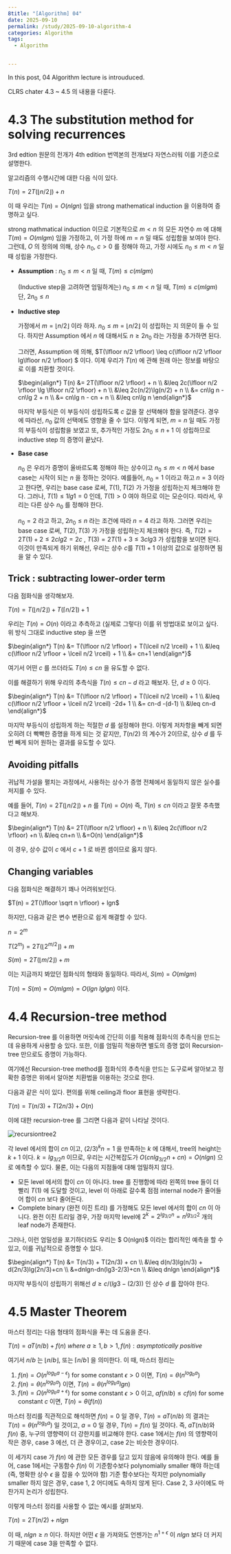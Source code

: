 ```yaml
---
8title: "[Algorithm] 04"
date: 2025-09-10
permalink: /study/2025-09-10-algorithm-4
categories: Algorithm
tags: 
  - Algorithm


---
```


In this post, 04 Algorithm lecture is introuduced. 



CLRS chater 4.3 ~ 4.5 의 내용을 다룬다.

# 4.3 The substitution method for solving recurrences

3rd edtion 원문의 전개가 4th edition 번역본의 전개보다 자연스러워 이를 기준으로 설명한다.

알고리즘의 수행시간에 대한 다음 식이 있다.

$T(n) = 2T(\lfloor n/2 \rfloor) + n$ 

이 때 우리는 $T(n) = O(nlgn)$ 임을 strong mathematical induction 을 이용하여 증명하고 싶다. 

strong mathmatical induction 이므로 기본적으로 $m < n$ 의 모든  자연수 $m$ 에 대해 $T(m) = O(mlgm)$ 임을 가정하고, 이 가정 하에  $m = n$ 일 때도 성립함을 보여야 한다. 그런데, $O$ 의 정의에 의해, 상수 $n_0,\ c > 0$ 를 정해야 하고, 가정 시에도  $n_0 \leq m < n$ 일 때 성립을 가정한다.

- **Assumption** : $n_0 \leq m < n$ 일 때, $T(m) \leq c(mlgm)$

  (Inductive step을 고려하면 엄밀하게는)  $n_0 \leq m < n$ 일 때, $T(m)\leq c(mlgm)$ 단,  $2n_0 \leq n$

- **Inductive step**

  가정에서 $m = \lfloor n/2 \rfloor$ 이라 하자. $n_0 \leq m = \lfloor n/2 \rfloor$ 이 성립하는 지 의문이 들 수 있다. 하지만 Assumption 에서 $n$ 에 대해서도 $n \geq 2n_0$ 라는 가정을 추가하면 된다. 

  그러면, Assumption 에 의해, $T(\lfloor n/2 \rfloor) \leq c(\lfloor n/2 \rfloor lg\lfloor n/2 \rfloor) $ 이다. 이제 우리가 $T(n)$ 에 관해 원래 아는 정보를 바탕으로 이를 치환할 것이다.

  $\begin{align*}
  T(n) &= 2T(\lfloor n/2 \rfloor) + n \\
       &\leq 2c(\lfloor n/2 \rfloor \lg \lfloor n/2 \rfloor) + n \\
       &\leq 2c(n/2)\lg(n/2) + n \\
       &= cn\lg n - cn\lg 2 + n \\
       &= cn\lg n - cn + n \\
       &\leq cn\lg n
  \end{align*}$ 

  마지막 부등식은 이 부등식이 성립하도록 $c$ 값을 잘 선택해야 함을 알려준다. 경우에 따라선, $n_0$ 값의 선택에도 영향을 줄 수 있다. 이렇게 되면, $m = n$ 일 때도 가정의 부등식이 성립함을 보였고 또, 추가적인 가정도 $2n_0 \leq n+1$ 이 성립하므로 inductive step 의 증명이 끝났다.

- **Base case**

  $n_0$ 은 우리가 증명이 올바르도록 정해야 하는 상수이고 $n_0 \leq m < n$ 에서 base case는 시작이 되는 $n$ 을 정하는 것이다. 예를들어, $n_0 = 1$ 이라고 하고 $n = 3$ 이라고 한다면, 우리는 base case 로써,  $T(1), T(2)$ 가 가정을 성립하는지 체크해야 한다. 그러나, $T(1) \leq 1lg1 = 0$ 인데, $T(1) > 0$ 여야 하므로 이는 모순이다. 따라서, 우리는 다른 상수 $n_0$ 를 정해야 한다. 

  $n_0=2$ 라고 하고, $2n_0 \leq n$ 라는 조건에 따라 $n=4$ 라고 하자. 그러면 우리는 base case 로써, $T(2), T(3)$ 가 가정을 성립하는지 체크해야 한다. 즉, $T(2) = 2T(1) + 2 \leq 2clg2 = 2c$ , $T(3) = 2T(1) + 3 \leq 3clg3$ 가 성립함을 보이면 된다. 이것이 만족되게 하기 위해선, 우리는 상수 $c$를 $T(1) + 1$ 이상의 값으로 설정하면 됨을 알 수 있다. 

## Trick : subtracting lower-order term

다음 점화식을 생각해보자.

$T(n) = T(\lfloor n/2 \rfloor) + T(\lceil n/2 \rceil) + 1$ 

우리는 $T(n) = O(n)$ 이라고 추측하고 (실제로 그렇다) 이를 위 방법대로 보이고 싶다. 위 방식 그대로 inductive step 을 쓰면

$\begin{align*}
T(n) &= T(\lfloor n/2 \rfloor) + T(\lceil n/2 \rceil) + 1 \\
     &\leq c(\lfloor n/2 \rfloor + \lceil n/2 \rceil) + 1 \\
     &= cn+1 
\end{align*}$ 

여기서 어떤 $c$ 를 쓰더라도 $T(n) \leq cn$ 을 유도할 수 없다. 

이를 해결하기 위해 우리의 추측식을 $T(n) \leq cn -d$ 라고 해보자. 단, $d \geq 0$ 이다.

$\begin{align*}
T(n) &= T(\lfloor n/2 \rfloor) + T(\lceil n/2 \rceil) + 1 \\
     &\leq c(\lfloor n/2 \rfloor + \lceil n/2 \rceil) -2d+ 1 \\
     &= cn-d -(d-1) \\ &\leq cn-d
\end{align*}$ 

마지막 부등식이 성립하게 하는 적절한 $d$ 를 설정해야 한다. 이렇게 저차항을 빼게 되면 오히려 더 빡빡한 증명을 하게 되는 것 같지만, $T(n/2)$ 의 계수가 2이므로, 상수 $d$ 를 두 번 빼게 되어 원하는 결과를 유도할 수 있다.

## Avoiding pitfalls

귀납적 가설을 펼치는 과정에서, 사용하는 상수가 증명 전체에서 동일하지 않은 실수를 저지를 수 있다. 

예를 들어, $T(n) = 2T(\lfloor n/2 \rfloor) + n$ 를 $T(n) = O(n)$ 즉, $T(n) \leq cn$ 이라고 잘못 추측했다고 해보자.

$\begin{align*}
T(n) &= 2T(\lfloor n/2 \rfloor) + n \\
     &\leq 2c(\lfloor n/2 \rfloor) +n \\
     &\leq cn+n \\ &=O(n)
\end{align*}$ 

이 경우, 상수 값이 $c$ 에서 $c+1$ 로 바뀐 셈이므로 옳지 않다. 

## Changing variables

다음 점화식은 해결하기 꽤나 어려워보인다.

 $T(n) = 2T(\lfloor \sqrt n \rfloor) + lgn$

하지만, 다음과 같은 변수 변환으로 쉽게 해결할 수 있다.

$n=2^m$ 

$T(2^m) = 2T(\lfloor 2^{m/2} \rfloor) + m$

$S(m) = 2T(\lfloor m/2 \rfloor) + m$

이는 지금까지 봐았던 점화식의 형태와 동일하다. 따라서, $S(m) = O(mlgm)$

$T(n) = S(m) = O(mlgm) = O(lgn \ lglgn)$ 이다.

# 4.4 Recursion-tree method

Recursion-tree 를 이용하면 머릿속에 간단히 이를 적용해 점화식의 추측식을 만드는데 유용하게 사용할 숭 있다. 또한, 이를 엄밀히 적용하면 별도의 증명 없이 Recursion-tree 만으로도 증명이 가능하다.

여기에선 Recursion-tree method를 점화식의 추측식을 만드는 도구로써 알아보고 정확한 증명은 위에서 알아본 치환법을 이용하는 것으로 한다.

다음과 같은 식이 있다. 편의를 위해 ceiling과 floor 표현을 생략한다. 

$T(n) = T(n/3)+T(2n/3)+O(n)$ 

이에 대한 recursion-tree 를 그리면 다음과 같이 나타날 것이다.

![recursiontree2](../../images/2025-09-10-algorithm-4/recursiontree2.jpeg)

각 level 에서의 합이 $cn$ 이고, $(2/3)^kn=1$ 을 만족하는 $k$ 에 대해서, tree의 height는 $k+1$ 이다. $k=lg_{3/2}n$ 이므로, 우리는 시간복잡도가 $O(cnlg_{3/2}n + cn) = O(nlgn)$ 으로 예측할 수 있다. 물론, 이는 다음의 지점들에 대해 엄밀하지 않다.

- 모든 level 에서의 합이 $cn$ 이 아니다. tree 를 진행함에 따라 왼쪽의 tree 들이 더 빨리 $T(1)$ 에 도달할 것이고, level 이 아래로 갈수록 점점 internal node가 줄어들어 합이 $cn$ 보다 줄어든다.
- Complete binary (완전 이진 트리) 를 가정해도 모든 level 에서의 합이 $cn$ 이 아니다. 완전 이진 트리일 경우, 가장 마지막 level에 $2^k = 2^{lg_{3/2}n}=n^{lg_{3/2}2}$ 개의 leaf node가 존재한다. 

그러나, 이런 엄밀성을 포기하더라도 우리는 $ O(nlgn)$ 이라는 합리적인 예측을 할 수 있고, 이를 귀납적으로 증명할 수 있다.

$\begin{align*}
T(n) &= T(n/3) + T(2n/3) + cn \\
     &\leq d(n/3)lg(n/3) + d(2n/3)lg(2n/3)+cn \\
     &=dnlgn-dn(lg3-2/3)+cn \\ &\leq dnlgn
\end{align*}$ 

마지막 부등식이 성립하기 위해선 $d \geq c/(lg3-(2/3))$ 인 상수 $d$ 를 잡아야 한다.

# 4.5 Master Theorem

마스터 정리는 다음 형태의 점화식을 푸는 데 도움을 준다.

$T(n) = aT(n/b) + f(n)\ where \ a \geq1, b>1, f(n) : asymptotically \ positive$

여기서 $n/b$ 는 $\lfloor n/b \rfloor$, 또는 $\lceil n/b \rceil$ 을 의미한다. 이 때, 마스터 정리는

1. $f(n)=O(n^{log_ba-\epsilon})$ for some constant $\epsilon>0$ 이면, $T(n)=\theta(n^{log_ba})$
2. $f(n)=\theta(n^{log_ba})$ 이면, $T(n)=\theta(n^{log_ba}lgn)$
3. $f(n)=\Omega(n^{log_ba+\epsilon})$ for some constant $\epsilon>0$ 이고, $af(n/b)\leq cf(n)$ for some constant $c$ 이면,  $T(n)=\theta(f(n))$

마스터 정리를 직관적으로 해석하면 $f(n)=0$ 일 경우, $T(n)=aT(n/b)$ 의 결과는 $T(n)=\theta(n^{log_ba})$ 일 것이고, $a=0$ 일 경우, $T(n)=f(n)$ 일 것이다. 즉, $aT(n/b)$와 $f(n)$ 중, 누구의 영향력이 더 강한지를 비교해야 한다. case 1에서는 $f(n)$ 의 영향력이 작은 경우, case 3 에선, 더 큰 경우이고, case 2는 비슷한 경우이다.

이 세가지 case 가 $f(n)$ 에 관한 모든 경우를 담고 있지 않음에 유의해야 한다. 예를 들어, case 1에서는 구동함수 $f(n)$ 이 기준함수보다 polynomially smaller 해야 하는데 (즉, 명확한 상수 $\epsilon$ 을 잡을 수 있어야 함) 기준 함수보다는 작지만 polynomially smaller 하지 않은 경우, case 1, 2 어디에도 속하지 않게 된다. Case 2, 3 사이에도 마찬가지 논리가 성립한다. 

이렇게 마스터 정리를 사용할 수 없는 예시를 살펴보자.

$T(n)=2T(n/2)+nlgn$

이 때, $nlgn \geq n$ 이다. 하지만 어떤 $\epsilon$ 을 가져와도 언젠가는 $n^{1+\epsilon}$ 이 $nlgn$ 보다 더 커지기 때문에 case 3을 만족할 수 없다. 

